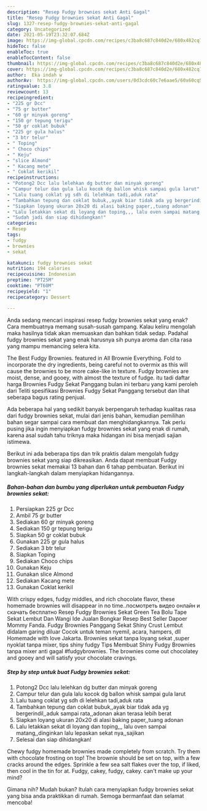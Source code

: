 ```yaml
---
description: "Resep Fudgy brownies sekat Anti Gagal"
title: "Resep Fudgy brownies sekat Anti Gagal"
slug: 1327-resep-fudgy-brownies-sekat-anti-gagal
category: Uncategorized
date: 2021-05-19T23:32:07.684Z
image: https://img-global.cpcdn.com/recipes/c3ba8c687c840d2e/680x482cq70/fudgy-brownies-sekat-foto-resep-utama.jpg
hideToc: false
enableToc: true
enableTocContent: false
thumbnail: https://img-global.cpcdn.com/recipes/c3ba8c687c840d2e/680x482cq70/fudgy-brownies-sekat-foto-resep-utama.jpg
cover: https://img-global.cpcdn.com/recipes/c3ba8c687c840d2e/680x482cq70/fudgy-brownies-sekat-foto-resep-utama.jpg
author:  Eka indah w
authorAv:  https://img-global.cpcdn.com/users/0d3cdc60c7e6aae5/60x60cq50/avatar.jpg
ratingvalue: 3.8
reviewcount: 13
recipeingredient:
- "225 gr Dcc"
- "75 gr butter"
- "60 gr minyak goreng"
- "150 gr tepung terigu"
- "50 gr coklat bubuk"
- "225 gr gula halus"
- "3 btr telur"
- " Toping"
- " Choco chips"
- " Keju"
- "slice Almond"
- " Kacang mete"
- " Coklat kerikil"
recipeinstructions:
- "Potong2 Dcc lalu lelehkan dg butter dan minyak goreng"
- "Campur telur dan gula lalu kocok dg ballon whisk sampai gula larut"
- "Lalu tuang coklat yg sdh di lelehkan tadi,aduk rata"
- "Tambahkan tepung dan coklat bubuk,,ayak biar tidak ada yg bergerindil,,aduk sampai rata,,adonan akan terasa lebih berat"
- "Siapkan loyang ukuran 20x20 di alasi baking paper,,tuang adonan"
- "Lalu letakkan sekat di loyang dan toping,,, lalu oven sampai matang,,dinginkan lalu lepaskan sekat nya,,sajikan"
- "Sudah jadi dan siap dihidangkan!"
categories:
- Resep
tags:
- fudgy
- brownies
- sekat

katakunci: fudgy brownies sekat 
nutrition: 194 calories
recipecuisine: Indonesian
preptime: "PT25M"
cooktime: "PT60M"
recipeyield: "1"
recipecategory: Dessert

---
```



Anda sedang mencari inspirasi resep fudgy brownies sekat yang enak? Cara membuatnya memang susah-susah gampang. Kalau keliru mengolah maka hasilnya tidak akan memuaskan dan bahkan tidak sedap. Padahal fudgy brownies sekat yang enak harusnya sih punya aroma dan cita rasa yang mampu memancing selera kita.


The Best Fudgy Brownies. featured in All Brownie Everything. Fold to incorporate the dry ingredients, being careful not to overmix as this will cause the brownies to be more cake-like in texture. Fudgy brownies are moist, dense, and gooey, with almost the texture of fudge. itu tadi daftar harga Brownies Fudgy Sekat Panggang bulan ini terbaru yang kami peroleh dari Teliti spesifikasi Brownies Fudgy Sekat Panggang tersebut dan lihat seberapa bagus rating penjual.

Ada beberapa hal yang sedikit banyak berpengaruh terhadap kualitas rasa dari fudgy brownies sekat, mulai dari jenis bahan, kemudian pemilihan bahan segar sampai cara membuat dan menghidangkannya. Tak perlu pusing jika ingin menyiapkan fudgy brownies sekat yang enak di rumah, karena asal sudah tahu triknya maka hidangan ini bisa menjadi sajian istimewa.


Berikut ini ada beberapa tips dan trik praktis dalam mengolah fudgy brownies sekat yang siap dikreasikan. Anda dapat membuat Fudgy brownies sekat memakai 13 bahan dan 6 tahap pembuatan. Berikut ini langkah-langkah dalam menyiapkan hidangannya.

<!--inarticleads1-->

##### Bahan-bahan dan bumbu yang diperlukan untuk pembuatan Fudgy brownies sekat:

1. Persiapkan 225 gr Dcc
1. Ambil 75 gr butter
1. Sediakan 60 gr minyak goreng
1. Sediakan 150 gr tepung terigu
1. Siapkan 50 gr coklat bubuk
1. Gunakan 225 gr gula halus
1. Sediakan 3 btr telur
1. Siapkan  Toping
1. Sediakan  Choco chips
1. Gunakan  Keju
1. Gunakan slice Almond
1. Sediakan  Kacang mete
1. Gunakan  Coklat kerikil


With crispy edges, fudgy middles, and rich chocolate flavor, these homemade brownies will disappear in no time..посмотреть видео онлайн и скачать бесплатно Resep Fudgy Brownies Sekat Green Tea Bolu Tape Sekat Lembut Dan Wangi Ide Jualan Bongkar Resep Best Seller Dapoer Mommy Fanda. Fudgy Brownies Panggang Sekat Shiny Crust Lembut didalam garing diluar Cocok untuk teman nyemil, acara, hampers, dll Homemade with love Jakarta. Brownies sekat tanpa loyang sekat ,super nyoklat tanpa mixer, tips shiny fudgy Tips Membuat Shiny Fudgy Brownies tanpa mixer anti gagal #fudgybrownies. The brownies come out chocolatey and gooey and will satisfy your chocolate cravings. 

<!--inarticleads2-->

##### Step by step untuk buat Fudgy brownies sekat:

1. Potong2 Dcc lalu lelehkan dg butter dan minyak goreng
1. Campur telur dan gula lalu kocok dg ballon whisk sampai gula larut
1. Lalu tuang coklat yg sdh di lelehkan tadi,aduk rata
1. Tambahkan tepung dan coklat bubuk,,ayak biar tidak ada yg bergerindil,,aduk sampai rata,,adonan akan terasa lebih berat
1. Siapkan loyang ukuran 20x20 di alasi baking paper,,tuang adonan
1. Lalu letakkan sekat di loyang dan toping,,, lalu oven sampai matang,,dinginkan lalu lepaskan sekat nya,,sajikan
1. Selesai dan siap dihidangkan!

Chewy fudgy homemade brownies made completely from scratch. Try them with chocolate frosting on top! The brownie should be set on top, with a few cracks around the edges. Sprinkle a few sea salt flakes over the top, if liked, then cool in the tin for at. Fudgy, cakey, fudgy, cakey. can&#39;t make up your mind? 

Gimana nih? Mudah bukan? Itulah cara menyiapkan fudgy brownies sekat yang bisa anda praktikkan di rumah. Semoga bermanfaat dan selamat mencoba!
